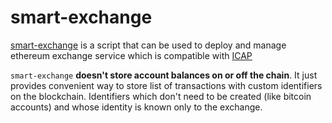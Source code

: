 # smart-exchange 

[smart-exchange](https://github.com/ethchange/smart-exchange) is a script that can be used to deploy and manage ethereum exchange service which is compatible with [ICAP](https://github.com/ethereum/wiki/wiki/ICAP:-Inter-exchange-Client-Address-Protocol) 

`smart-exchange` **doesn't store account balances on or off the chain**. It just provides convenient way to store list of transactions with custom identifiers on the blockchain. Identifiers which don't need to be created (like bitcoin accounts) and whose identity is known only to the exchange.
